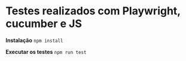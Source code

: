 # Testes realizados com Playwright, cucumber e JS 

<strong>Instalação</strong>
`
npm install
`


<strong>Executar os testes</strong>
`
npm run test
`